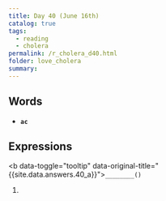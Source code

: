 ```yaml
---
title: Day 40 (June 16th)
catalog: true
tags: 
  - reading
  - cholera
permalink: /r_cholera_d40.html
folder: love_cholera
summary: 
---
```


## Words

-   <b data-toggle="tooltip" data-original-title="{{site.data.glossary.ac}}">`ac`</b>



## Expressions

<b data-toggle="tooltip" data-original-title="{{site.data.answers.40_a}}">`________()`</b>

1.  